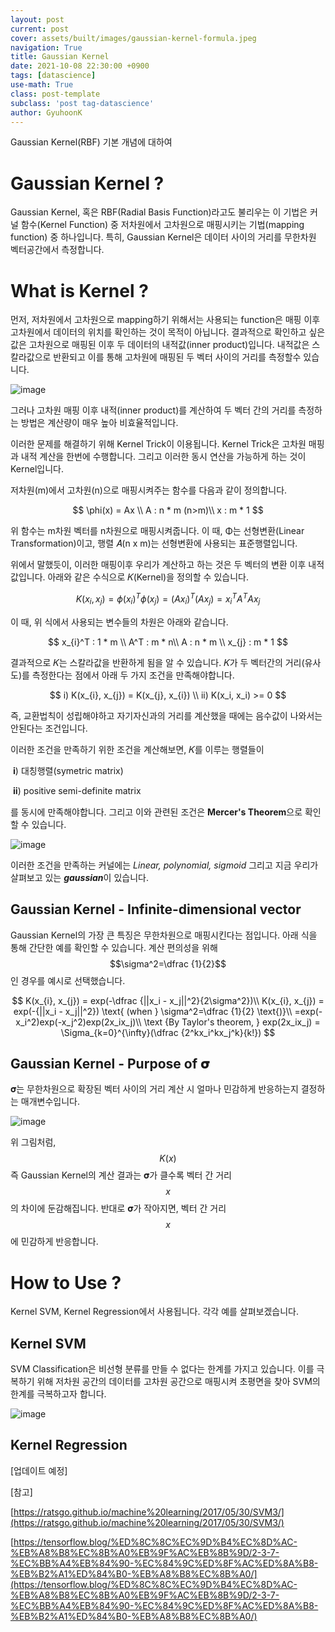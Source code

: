 ```yaml
---
layout: post
current: post
cover: assets/built/images/gaussian-kernel-formula.jpeg
navigation: True
title: Gaussian Kernel
date: 2021-10-08 22:30:00 +0900
tags: [datascience]
use-math: True
class: post-template
subclass: 'post tag-datascience'
author: GyuhoonK
---
```




Gaussian Kernel(RBF) 기본 개념에 대하여

# Gaussian Kernel ?

Gaussian Kernel, 혹은 RBF(Radial Basis Function)라고도 불리우는 이 기법은 커널 함수(Kernel Function) 중 저차원에서 고차원으로 매핑시키는 기법(mapping function) 중 하나입니다. 특히, Gaussian Kernel은 데이터 사이의 거리를 무한차원 벡터공간에서 측정합니다.



# What is Kernel ?

먼저, 저차원에서 고차원으로 mapping하기 위해서는 사용되는 function은 매핑 이후 고차원에서 데이터의 위치를 확인하는 것이 목적이 아닙니다. 결과적으로 확인하고 싶은 값은 고차원으로 매핑된 이후 두 데이터의 내적값(inner product)입니다. 내적값은 스칼라값으로 반환되고 이를 통해 고차원에 매핑된 두 벡터 사이의 거리를 측정할수 있습니다.

![image](../../assets/built/images/inner-product.png)

그러나 고차원 매핑 이후 내적(inner product)를 계산하여 두 벡터 간의 거리를 측정하는 방법은 계산량이 매우 높아 비효율적입니다. 

이러한 문제를 해결하기 위해 Kernel Trick이 이용됩니다. Kernel Trick은 고차원 매핑과 내적 계산을 한번에 수행합니다. 그리고 이러한 동시 연산을 가능하게 하는 것이 Kernel입니다.

저차원(m)에서 고차원(n)으로 매핑시켜주는 함수를 다음과 같이 정의합니다.


$$
\phi(x) = Ax \\
A : n * m (n>m)\\
x : m * 1
$$


위 함수는  m차원 벡터를 n차원으로 매핑시켜줍니다. 이 때, Φ는 선형변환(Linear Transformation)이고, 행렬 𝐴(n x m)는 선형변환에 사용되는 표준행렬입니다.

위에서 말했듯이, 이러한 매핑이후 우리가 계산하고 하는 것은 두 벡터의 변환 이후 내적값입니다. 아래와 같은 수식으로 𝐾(Kernel)을 정의할 수 있습니다.


$$
K(x_{i}, x_{j}) = \phi(x_{i})^T \phi(x_{j})
							  =  (Ax_{i})^T (Ax_{j})
							  = x_{i}^TA^TAx_{j}
$$


이 때, 위 식에서 사용되는 변수들의 차원은 아래와 같습니다.


$$
x_{i}^T : 1 * m \\
A^T : m * n\\
A : n * m \\
x_{j} : m * 1
$$


결과적으로 𝐾는 스칼라값을 반환하게 됨을 알 수 있습니다. 𝐾가 두 벡터간의 거리(유사도)를 측정한다는 점에서 아래 두 가지 조건을 만족해야합니다.


$$
i) K(x_{i}, x_{j}) = K(x_{j}, x_{i}) \\
ii) K(x_i, x_i) >= 0
$$


즉, 교환법칙이 성립해야하고 자기자신과의 거리를 계산했을 때에는 음수값이 나와서는 안된다는 조건입니다.

이러한 조건을 만족하기 위한 조건을 계산해보면, 𝐾를 이루는 행렬들이

​	𝐢) 대칭행렬(symetric matrix) 

​	𝐢𝐢) positive semi-definite matrix

를 동시에 만족해야합니다. 그리고 이와 관련된 조건은 **Mercer's Theorem**으로 확인할 수 있습니다.

![image](../../assets/built/images/mercer.png)

이러한 조건을 만족하는 커널에는 *Linear, polynomial, sigmoid* 그리고 지금 우리가 살펴보고 있는 ***gaussian***이 있습니다.



## Gaussian Kernel - Infinite-dimensional vector

Gaussian Kernel의 가장 큰 특징은 무한차원으로 매핑시킨다는 점입니다. 아래 식을 통해 간단한 예를 확인할 수 있습니다. 계산 편의성을 위해 $$\sigma^2=\dfrac {1}{2}$$인 경우를 예시로 선택했습니다.


$$
K(x_{i}, x_{j}) = exp(-\dfrac {||x_i - x_j||^2}{2\sigma^2})\\
K(x_{i}, x_{j}) = exp(-{||x_i - x_j||^2}) \text{ (when } \sigma^2=\dfrac {1}{2} \text{)}\\
=exp(-x_i^2)exp(-x_j^2)exp(2x_ix_j)\\
\text {By Taylor's theorem,  } exp(2x_ix_j) = \Sigma_{k=0}^{\infty}(\dfrac {2^kx_i^kx_j^k}{k!})
$$

## Gaussian Kernel - Purpose of 𝛔

𝛔는 무한차원으로 확장된 벡터 사이의 거리 계산 시 얼마나 민감하게 반응하는지 결정하는 매개변수입니다.

![image](../../assets/built/images/gaussian-plot.png)

위 그림처럼, $$K(x)$$ 즉 Gaussian Kernel의 계산 결과는 𝛔가 클수록 벡터 간 거리 $$x$$의 차이에 둔감해집니다. 반대로 𝛔가 작아지면, 벡터 간 거리 $$x$$에 민감하게 반응합니다.

# How to Use ?

Kernel SVM, Kernel Regression에서 사용됩니다. 각각 예를 살펴보겠습니다.

## Kernel SVM

SVM Classification은 비선형 분류를 만들 수 없다는 한계를 가지고 있습니다. 이를 극복하기 위해 저차원 공간의 데이터를 고차원 공간으로 매핑시켜 초평면을 찾아 SVM의 한계를 극복하고자 합니다.

![image](../../assets/built/images/kernel-svm.png)



## Kernel Regression 

[업데이트 예정]



[참고]

[https://ratsgo.github.io/machine%20learning/2017/05/30/SVM3/](https://ratsgo.github.io/machine%20learning/2017/05/30/SVM3/)

[https://tensorflow.blog/%ED%8C%8C%EC%9D%B4%EC%8D%AC-%EB%A8%B8%EC%8B%A0%EB%9F%AC%EB%8B%9D/2-3-7-%EC%BB%A4%EB%84%90-%EC%84%9C%ED%8F%AC%ED%8A%B8-%EB%B2%A1%ED%84%B0-%EB%A8%B8%EC%8B%A0/](https://tensorflow.blog/%ED%8C%8C%EC%9D%B4%EC%8D%AC-%EB%A8%B8%EC%8B%A0%EB%9F%AC%EB%8B%9D/2-3-7-%EC%BB%A4%EB%84%90-%EC%84%9C%ED%8F%AC%ED%8A%B8-%EB%B2%A1%ED%84%B0-%EB%A8%B8%EC%8B%A0/)